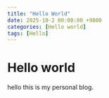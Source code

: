 ```yaml
---
title: "Hello World"
date: 2025-10-2 00:00:00 +9800
categories: [Hello world]
tags: [Hello]
---
```


# Hello world

hello this is my personal blog.

